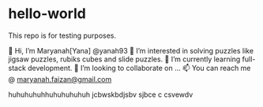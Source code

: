 # hello-world
This repo is for testing purposes.

👋 Hi, I’m Maryanah[Yana] @yanah93 
👀 I’m interested in solving puzzles like jigsaw puzzles, rubiks cubes and slide puzzles.
🌱 I’m currently learning full-stack development.
💞️ I’m looking to collaborate on ...
📫 You can reach me @ maryanah.faizan@gmail.com

<!---
yanah93/yanah93 is a ✨ special ✨ repository because its `README.md` (this file) appears on your GitHub profile.
You can click the Preview link to take a look at your changes.
--->
huhuhuhuhhuhuhuhuhuh
jcbwskbdjsbv
sjbce
c
csvewdv